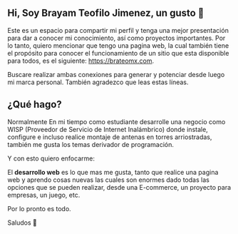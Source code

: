 ## Hi, Soy Brayam Teofilo Jimenez, un gusto 👋

Este es un espacio para compartir mi perfil y tenga una mejor presentación para dar a conocer mi conocimiento, así como proyectos importantes.
Por lo tanto, quiero mencionar que tengo una pagina web, la cual también tiene el propósito para conocer el funcionamiento de un sitio que esta disponible para todos, es el siguiente: https://brateomx.com.

Buscare realizar ambas conexiones para generar y potenciar desde luego mi marca personal. 
También agradezco que leas estas líneas.

## ¿Qué hago?

<p> Normalmente En mi tiempo como estudiante desarrolle una negocio como WISP (Proveedor de Servicio de Internet Inalámbrico) donde instale, configure e incluso realice montaje de antenas en torres arriostradas, también me gusta los temas derivador de programación. </p>
<p>Y con esto quiero enfocarme:</p> 
<p>El <strong>desarrollo web</strong> es lo que mas me gusta, tanto que realice una pagina web y aprendo cosas nuevas las cuales son enormes dado todas las opciones que se pueden realizar, desde una E-commerce, un proyecto para empresas, un juego, etc. </p>

Por lo pronto es todo. 

Saludos 👋



<!--
**BraTeoMX/BraTeoMX** is a ✨ _special_ ✨ repository because its `README.md` (this file) appears on your GitHub profile.

Here are some ideas to get you started:

- 🔭 I’m currently working on ...
- 🌱 I’m currently learning ...
- 👯 I’m looking to collaborate on ...
- 🤔 I’m looking for help with ...
- 💬 Ask me about ...
- 📫 How to reach me: ...
- 😄 Pronouns: ...
- ⚡ Fun fact: ...
-->
